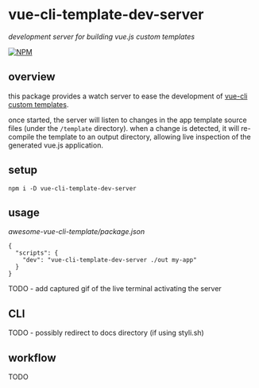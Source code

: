 # vue-cli-template-dev-server

*development server for building vue.js custom templates*

[![NPM][1]][2]


## overview

this package provides a watch server to ease the development of [vue-cli custom templates][3].

once started, the server will listen to changes in the app template source files (under the `/template` directory).
when a change is detected, it will re-compile the template to an output directory, allowing live inspection of the 
generated vue.js application.


## setup

    npm i -D vue-cli-template-dev-server


## usage

*awesome-vue-cli-template/package.json*

    {
      "scripts": {
        "dev": "vue-cli-template-dev-server ./out my-app"
      }
    }

TODO - add captured gif of the live terminal activating the server


## CLI

TODO - possibly redirect to docs directory (if using styli.sh)


## workflow

TODO




[1]: https://img.shields.io/npm/v/vue-cli-template-dev-server.svg?style=flat-square
[2]: https://www.npmjs.com/package/vue-cli-template-dev-server
[3]: https://github.com/vuejs/vue-cli/tree/master#custom-templates

